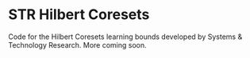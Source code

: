 # STR Hilbert Coresets

Code for the Hilbert Coresets learning bounds developed by Systems & Technology Research.
More coming soon.
